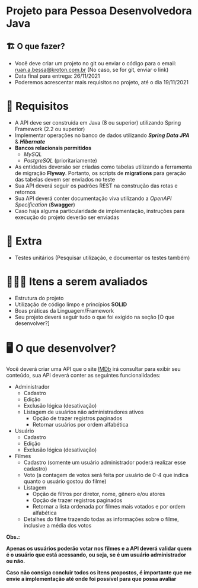 # Projeto para Pessoa Desenvolvedora Java

## 🏗 O que fazer?

- Você deve criar um projeto no git ou enviar o código para o email: ruan.a.bessa@kroton.com.br (No caso, se for git, enviar o link)
- Data final para entrega: 26/11/2021
- Poderemos acrescentar mais requisitos no projeto, até o dia 19/11/2021

# 🚨 Requisitos

- A API deve ser construída em Java (8 ou superior) utilizando Spring Framework (2.2 ou superior)
- Implementar operações no banco de dados utilizando ***Spring Data JPA*** & ***Hibernate***
- **Bancos relacionais permitidos**
    - *MySQL*
    - *PostgreSQL* (prioritariamente)
- As entidades deversão ser criadas como tabelas utilizando a ferramenta de migração **Flyway**. Portanto, os scripts de **migrations** para geração das tabelas devem ser enviados no teste
- Sua API deverá seguir os padrões REST na construção das rotas e retornos
- Sua API deverá conter documentação viva utilizando a *OpenAPI Specification* (**Swagger**)
- Caso haja alguma particularidade de implementação, instruções para execução do projeto deverão ser enviadas

# 🎁 Extra

- Testes unitários (Pesquisar utilização, e documentar os testes também)

# 🕵🏻‍♂️ Itens a serem avaliados

- Estrutura do projeto
- Utilização de código limpo e princípios **SOLID**
- Boas práticas da Linguagem/Framework
- Seu projeto deverá seguir tudo o que foi exigido na seção  [O que desenvolver?]

# 🖥 O que desenvolver?

Você deverá criar uma API que o site [IMDb](https://www.imdb.com/) irá consultar para exibir seu conteúdo, sua API deverá conter as seguintes funcionalidades:

- Administrador
    - Cadastro
    - Edição
    - Exclusão lógica (desativação)
    - Listagem de usuários não administradores ativos
        - Opção de trazer registros paginados
        - Retornar usuários por ordem alfabética
- Usuário
    - Cadastro
    - Edição
    - Exclusão lógica (desativação)
- Filmes
    - Cadastro (somente um usuário administrador poderá realizar esse cadastro)
    - Voto (a contagem de votos será feita por usuário de 0-4 que indica quanto o usuário gostou do filme)
    - Listagem
        - Opção de filtros por diretor, nome, gênero e/ou atores
        - Opção de trazer registros paginados
        - Retornar a lista ordenada por filmes mais votados e por ordem alfabética
    - Detalhes do filme trazendo todas as informações sobre o filme, inclusive a média dos votos

**Obs.:** 

**Apenas os usuários poderão votar nos filmes e a API deverá validar quem é o usuário que está acessando, ou seja, se é um usuário administrador ou não.**

**Caso não consiga concluir todos os itens propostos, é importante que me envie a implementação até onde foi possível para que possa avaliar**
